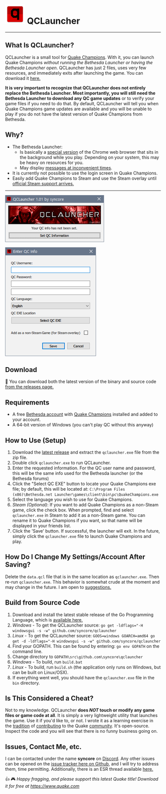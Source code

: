 # ![Logo](resources/site/qclauncher_logo_med.png) QCLauncher


----------

What Is QCLauncher?
-------------

QCLauncher is a small tool for [Quake Champions](https://www.quake.com). With it, you can launch Quake Champions *without running the Bethesda Launcher or having the Bethesda Launcher open*. QCLauncher has just 2 files, uses very few resources, and immediately exits after launching the game. You can download it [here.](https://github.com/syncore/qclauncher/releases)

 **It is very important to recognize that QCLauncher does not entirely replace the Bethesda Launcher. Most importantly, you will still need the Bethesda Launcher to download any QC game updates** or to verify your game files if you need to do that. By default, QCLauncher will tell you when Quake Champions game updates are available and you will be unable to play if you do not have the latest version of Quake Champions from Bethesda.

Why?
----

 - The Bethesda Launcher:
	 -  Is basically a [special version](https://bitbucket.org/chromiumembedded/cef) of the Chrome web browser that sits in the background while you play. Depending on your system, this may be heavy on resources for you.
	 - May display [messages at inconvenient times](https://www.reddit.com/r/QuakeChampions/comments/6kffch/dear_bethesda_do_not_do_this/).
 - It is currently not possible to use the login screen in Quake Champions.
 - Easily add Quake Champions to Steam and use the Steam overlay until [official Steam support arrives.](http://www.pcgamer.com/quake-champions-will-run-through-steam-id-software-confirms/)

----------
![Main window](resources/site/screenshot_1.png)

![Settings](resources/site/screenshot_2.png)

Download
-------------

:floppy_disk: You can download both the latest version of the binary and source code [from the releases page.](https://github.com/syncore/qclauncher/releases)

Requirements
-------------

 - A free [Bethesda account](https://account.bethesda.net/en/join) with [Quake Champions](https://quake.bethesda.net/en/signup) installed and added to your account.
 - A 64-bit version of Windows (you can't play QC without this anyway)

How to Use (Setup)
-------------

 1. Download the [latest release](https://github.com/syncore/qclauncher/releases) and extract the `qclauncher.exe` file from the zip file.
 2. Double click `qclauncher.exe` to run QCLauncher.
 3. Enter the requested information. For the QC user name and password, this will be the same info used for the Bethesda launcher (or the Bethesda forums)
 4. Click the "Select QC EXE" button to locate your Quake Champions exe file; by default, this will be located at: `C:\Program Files (x86)\Bethesda.net Launcher\games\client\bin\pc\QuakeChampions.exe`
 5. Select the language you wish to use for Quake Champions.
 6. *Steam (Optional)*: If you want to add Quake Champions as a non-Steam game, click the check box. When prompted, find and select `qclauncher.exe` in Steam to add it as a non-Steam game. You can rename it to Quake Champions if you want, so that name will be displayed in your friends list.
 7. Click the 'Save' button. If successful, the launcher will exit. In the future, simply click the `qclauncher.exe` file to launch Quake Champions and play.

How Do I Change My Settings/Account After Saving?
-------------

Delete the `data.qcl` file that is in the same location as `qclauncher.exe`. Then re-run `qclauncher.exe`. This behavior is somewhat crude at the moment and may change in the future. I am open to [suggestions.](https://github.com/syncore/qclauncher/issues)

Build from Source Code
-------------

 1. Download and install the latest stable release of the Go Programming Language, which is [available here.](https://golang.org/dl/)
 2. *Windows* - To get the QCLauncher source: `go get -ldflags="-H windowsgui -s -w" github.com/syncore/qclauncher`
 3. *Linux* - To get the QCLauncher source: `GOOS=windows GOARCH=amd64 go get -d -ldflags="-H windowsgui -s -w" github.com/syncore/qclauncher`
 4. Find your GOPATH. This can be found by entering:  `go env GOPATH` on the command line.
 5. Change directory to `GOPATH\src\github.com\syncore\qclauncher`
 6. *Windows* - To build, run `build.bat`
 7. *Linux* - To build, run `build.sh` (the application only runs on Windows, but can be built on Linux/OSX).
 8. If everything went well, you should have the `qclauncher.exe` file in the `bin` directory.

Is This Considered a Cheat?
-------------
Not to my knowledge. QCLauncher **does *NOT* touch or modify any game files or game code at all**. It is simply a very lightweight utility that launches the game. Use it if you'd like to, or not. I wrote it as a learning exercise in the [tradition](https://qlprism.syncore.org/) of [contributing](https://ql.syncore.org) to the Quake [community](https://qlprism.syncore.org/qlm/). It's open-source. Inspect the code and you will see that there is no funny business going on.

Issues, Contact Me, etc.
-------------

I can be contacted under the name **syncore** on [Discord](https://discordapp.com/). Any other issues can be opened on the [issue tracker here on Github,](https://github.com/syncore/qclauncher/issues) and I will try to address them, time permitting. Additionally, there is an ESR thread available [here.](http://www.esreality.com/post/2877585/quake-champions-quick-launcher/)


:thumbsup: :video_game: *Happy fragging, and please support this latest Quake title! Download it for free at https://www.quake.com*